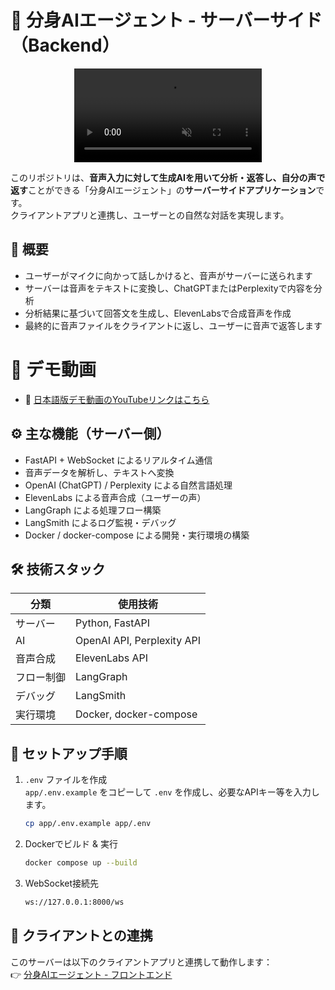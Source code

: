 # 🧠 分身AIエージェント - サーバーサイド（Backend）

<div style="display: flex; justify-content: center;">
    <video controls src="https://github.com/user-attachments/assets/91f5082e-8054-4e4d-974d-65f6d2d1c68b" muted="true"></video>
</div>

このリポジトリは、**音声入力に対して生成AIを用いて分析・返答し、自分の声で返す**ことができる「分身AIエージェント」の**サーバーサイドアプリケーション**です。  
クライアントアプリと連携し、ユーザーとの自然な対話を実現します。


## 📌 概要

- ユーザーがマイクに向かって話しかけると、音声がサーバーに送られます  
- サーバーは音声をテキストに変換し、ChatGPTまたはPerplexityで内容を分析  
- 分析結果に基づいて回答文を生成し、ElevenLabsで合成音声を作成  
- 最終的に音声ファイルをクライアントに返し、ユーザーに音声で返答します  


# 🎥 デモ動画

- 🔗 [日本語版デモ動画のYouTubeリンクはこちら](https://youtu.be/dwX0WjToQKA?si=FqRIrqx9qAHPU2Sb)


## ⚙️ 主な機能（サーバー側）

- FastAPI + WebSocket によるリアルタイム通信
- 音声データを解析し、テキストへ変換
- OpenAI (ChatGPT) / Perplexity による自然言語処理
- ElevenLabs による音声合成（ユーザーの声）
- LangGraph による処理フロー構築
- LangSmith によるログ監視・デバッグ
- Docker / docker-compose による開発・実行環境の構築


## 🛠️ 技術スタック

| 分類       | 使用技術                    |
|------------|-----------------------------|
| サーバー   | Python, FastAPI             |
| AI         | OpenAI API, Perplexity API  |
| 音声合成   | ElevenLabs API              |
| フロー制御 | LangGraph                   |
| デバッグ   | LangSmith                   |
| 実行環境   | Docker, docker-compose      |


## 🚀 セットアップ手順

1. `.env` ファイルを作成  
   `app/.env.example` をコピーして `.env` を作成し、必要なAPIキー等を入力します。

   ```bash
   cp app/.env.example app/.env
   ```

2. Dockerでビルド & 実行

   ```bash
   docker compose up --build
   ```

3. WebSocket接続先  

   ```bash
   ws://127.0.0.1:8000/ws
   ```


## 🔗 クライアントとの連携

このサーバーは以下のクライアントアプリと連携して動作します：  
👉 [分身AIエージェント - フロントエンド](https://github.com/ShinjoSato/ai-agent-server)
